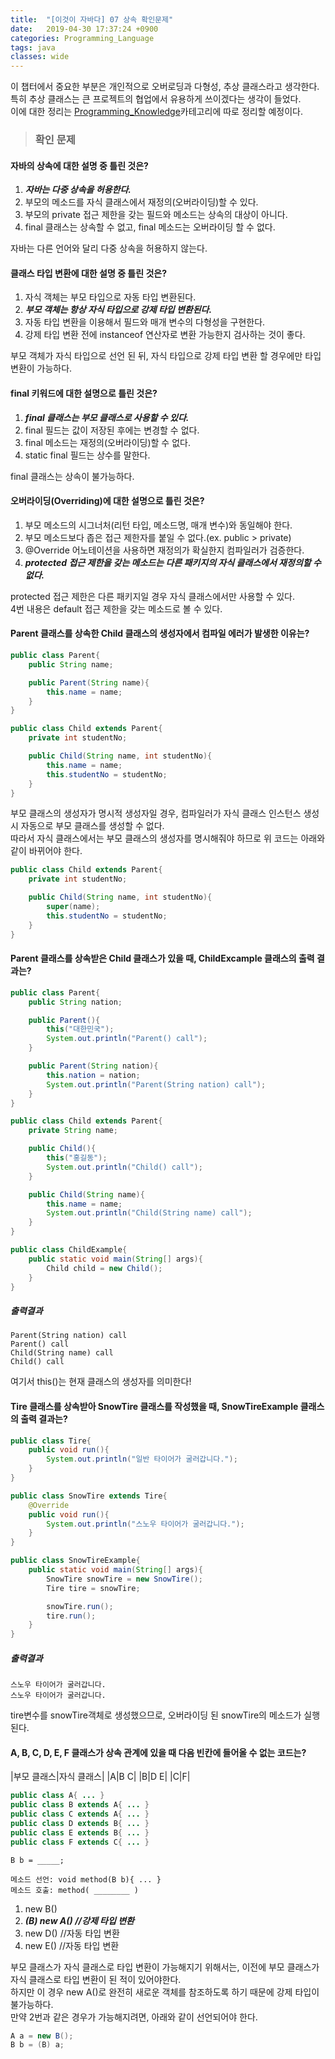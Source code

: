 ```yaml
---
title:  "[이것이 자바다] 07 상속 확인문제"
date:   2019-04-30 17:37:24 +0900
categories: Programming_Language
tags: java
classes: wide
---
```


이 챕터에서 중요한 부분은 개인적으로 오버로딩과 다형성, 추상 클래스라고 생각한다.  
특히 추상 클래스는 큰 프로젝트의 협업에서 유용하게 쓰이겠다는 생각이 들었다.  
이에 대한 정리는 [Programming_Knowledge](https://2ssue.github.io/categories/#programming-knowledge)카테고리에 따로 정리할 예정이다.    
  
> ### 확인 문제

#### 자바의 상속에 대한 설명 중 틀린 것은?

1. _**자바는 다중 상속을 허용한다.**_
2. 부모의 메소드를 자식 클래스에서 재정의(오버라이딩)할 수 있다.
3. 부모의 private 접근 제한을 갖는 필드와 메소드는 상속의 대상이 아니다. 
4. final 클래스는 상속할 수 없고, final 메소드는 오버라이딩 할 수 없다.
  
자바는 다른 언어와 달리 다중 상속을 허용하지 않는다.  
  
#### 클래스 타입 변환에 대한 설명 중 틀린 것은?

1. 자식 객체는 부모 타입으로 자동 타입 변환된다.
2. _**부모 객체는 항상 자식 타입으로 강제 타입 변환된다.**_
3. 자동 타입 변환을 이용해서 필드와 매개 변수의 다형성을 구현한다.
4. 강제 타입 변환 전에 instanceof 연산자로 변환 가능한지 검사하는 것이 좋다.
  
부모 객체가 자식 타입으로 선언 된 뒤, 자식 타입으로 강제 타입 변환 할 경우에만 타입 변환이 가능하다.  
  
#### final 키워드에 대한 설명으로 틀린 것은?

1. _**final 클래스는 부모 클래스로 사용할 수 있다.**_
2. final 필드는 값이 저장된 후에는 변경할 수 없다.
3. final 메소드는 재정의(오버라이딩)할 수 없다.
4. static final 필드는 상수를 말한다.
  
final 클래스는 상속이 불가능하다.  
  
#### 오버라이딩(Overriding)에 대한 설명으로 틀린 것은?

1. 부모 메소드의 시그너처(리턴 타입, 메소드명, 매개 변수)와 동일해야 한다.
2. 부모 메소드보다 좁은 접근 제한자를 붙일 수 없다.(ex. public > private)
3. @Override 어노테이션을 사용하면 재정의가 확실한지 컴파일러가 검증한다.
4. _**protected 접근 제한을 갖는 메소드는 다른 패키지의 자식 클래스에서 재정의할 수 없다.**_
  
protected 접근 제한은 다른 패키지일 경우 자식 클래스에서만 사용할 수 있다.  
4번 내용은 default 접근 제한을 갖는 메소드로 볼 수 있다.  

#### Parent 클래스를 상속한 Child 클래스의 생성자에서 컴파일 에러가 발생한 이유는?

```java
public class Parent{
	public String name;

	public Parent(String name){
		this.name = name;
	}
}

public class Child extends Parent{
	private int studentNo;

	public Child(String name, int studentNo){
		this.name = name;
		this.studentNo = studentNo;
	}
}
```
  
부모 클래스의 생성자가 명시적 생성자일 경우, 컴파일러가 자식 클래스 인스턴스 생성 시 자동으로 부모 클래스를 생성할 수 없다.  
따라서 자식 클래스에서는 부모 클래스의 생성자를 명시해줘야 하므로 위 코드는 아래와 같이 바뀌어야 한다.  
  
```java
public class Child extends Parent{
	private int studentNo;

	public Child(String name, int studentNo){
		super(name);
		this.studentNo = studentNo;
	}
}
```

#### Parent 클래스를 상속받은 Child 클래스가 있을 때, ChildExcample 클래스의 출력 결과는? 

```java
public class Parent{
	public String nation;

	public Parent(){
		this("대한민국");
		System.out.println("Parent() call");
	}

	public Parent(String nation){
		this.nation = nation;
		System.out.println("Parent(String nation) call");
	}
}

public class Child extends Parent{
	private String name;

	public Child(){
		this("홍길동");
		System.out.println("Child() call");
	}

	public Child(String name){
		this.name = name;
		System.out.println("Child(String name) call");
	}
}

public class ChildExample{
	public static void main(String[] args){
		Child child = new Child();
	}
}
```

##### 출력결과

```
Parent(String nation) call
Parent() call
Child(String name) call
Child() call
```
  
여기서 this()는 현재 클래스의 생성자를 의미한다!  
  
#### Tire 클래스를 상속받아 SnowTire 클래스를 작성했을 때, SnowTireExample 클래스의 출력 결과는?

```java
public class Tire{
	public void run(){
		System.out.println("일반 타이어가 굴러갑니다.");
	}
}

public class SnowTire extends Tire{
	@Override
	public void run(){
		System.out.println("스노우 타이어가 굴러갑니다.");
	}
}

public class SnowTireExample{
	public static void main(String[] args){
		SnowTire snowTire = new SnowTire();
		Tire tire = snowTire;

		snowTire.run();
		tire.run();
	}
}
```

##### 출력결과

```
스노우 타이어가 굴러갑니다.
스노우 타이어가 굴러갑니다.
```
  
tire변수를 snowTire객체로 생성했으므로, 오버라이딩 된 snowTire의 메소드가 실행된다.  

#### A, B, C, D, E, F 클래스가 상속 관계에 있을 때 다음 빈칸에 들어올 수 없는 코드는?

|부모 클래스|자식 클래스|
|A|B C|
|B|D E|
|C|F|

```java
public class A{ ... }
public class B extends A{ ... }
public class C extends A{ ... }
public class D extends B{ ... }
public class E extends B{ ... }
public class F extends C{ ... }
```

```
B b = _____;

메소드 선언: void method(B b){ ... }
메소드 호출: method( ________ )
```

1. new B()
2. _**(B) new A() //강제 타입 변환**_
3. new D() //자동 타입 변환
4. new E() //자동 타입 변환

부모 클래스가 자식 클래스로 타입 변환이 가능해지기 위해서는, 이전에 부모 클래스가 자식 클래스로 타입 변환이 된 적이 있어야한다.  
하지만 이 경우 new A()로 완전히 새로운 객체를 참조하도록 하기 때문에 강제 타입이 불가능하다.  
만약 2번과 같은 경우가 가능해지려면, 아래와 같이 선언되어야 한다.  
  
```java
A a = new B();
B b = (B) a;
```
